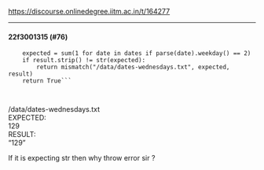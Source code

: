 https://discourse.onlinedegree.iitm.ac.in/t/164277

</p><hr>

<h4>22f3001315 (#76)</h4>
<pre data-code-wrap="result"><code class="lang-result">    expected = sum(1 for date in dates if parse(date).weekday() == 2)
    if result.strip() != str(expected):
        return mismatch("/data/dates-wednesdays.txt", expected, result)
    return True```


</code></pre>
<p> /data/dates-wednesdays.txt<br/>
 EXPECTED:<br/>
129<br/>
 RESULT:<br/>
“129”</p>
<p>If it is expecting str then why throw error sir  ?